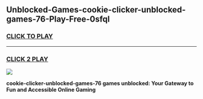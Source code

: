 
## Unblocked-Games-cookie-clicker-unblocked-games-76-Play-Free-0sfql
<h3>
<a href="https://premium76.site?title=cookie-clicker-unblocked-games-76&ref=17A">CLICK TO PLAY</a></h3>
<hr>

<h3>
<a href="https://premium76.site?title=cookie-clicker-unblocked-games-76&ref=17A">CLICK 2 PLAY</a>
  
</h3>

<a href="https://premium76.site?title=cookie-clicker-unblocked-games-76&ref=17A"><img src="https://clearcache.store/games.png"></a>


**cookie-clicker-unblocked-games-76 games unblocked: Your Gateway to Fun and Accessible Online Gaming**
